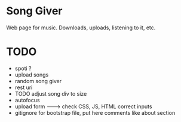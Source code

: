 # Song Giver
Web page for music. Downloads, uploads, listening to it, etc.

# TODO
<ul>
	<li>spoti ?</li>
	<li>upload songs</li>
	<li>random song giver</li>
	<li>rest uri</li>
	<li>TODO adjust song div to size</li>
	<li>autofocus</li>
	<li>upload form ---> check CSS, JS, HTML correct inputs</li>
	<li>gitignore for bootstrap file, put here comments like about section</li>
</ul>
